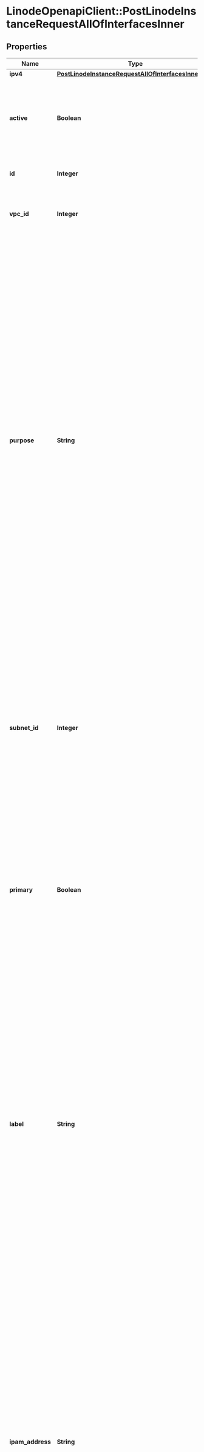 # LinodeOpenapiClient::PostLinodeInstanceRequestAllOfInterfacesInner

## Properties

| Name | Type | Description | Notes |
| ---- | ---- | ----------- | ----- |
| **ipv4** | [**PostLinodeInstanceRequestAllOfInterfacesInnerIpv4**](PostLinodeInstanceRequestAllOfInterfacesInnerIpv4.md) |  | [optional] |
| **active** | **Boolean** | Returns &#x60;true&#x60; if the Interface is in use, meaning that Compute Instance has been booted using the Configuration Profile to which the Interface belongs. Otherwise returns &#x60;false&#x60;. | [optional] |
| **id** | **Integer** | __Read-only__ The unique ID representing this Interface. | [optional][readonly] |
| **vpc_id** | **Integer** | __Read-only__ The &#x60;id&#x60; of the VPC configured for this Interface. Returns &#x60;null&#x60; for non-&#x60;vpc&#x60; type Interfaces. | [optional][readonly] |
| **purpose** | **String** | The type of Interface.  - &#x60;public&#x60;   - Only one &#x60;public&#x60; Interface per Linode can be defined.   - The Linode&#39;s default public IPv4 address is assigned to the &#x60;public&#x60; Interface.   - A Linode must have a public Interface in the first/eth0 position to be reachable via the public internet upon boot without additional system configuration. If no &#x60;public&#x60; Interface is configured, the Linode is not directly reachable via the public internet. In this case, access can only be established via [LISH](https://www.linode.com/docs/products/compute/compute-instances/guides/lish/) or other Linodes connected to the same VLAN or VPC.  - &#x60;vlan&#x60;   - Configuring a &#x60;vlan&#x60; purpose Interface attaches this Linode to the VLAN with the specified &#x60;label&#x60;.   - The Linode is configured to use the specified &#x60;ipam_address&#x60;, if any.  - &#x60;vpc&#x60;   - Configuring a &#x60;vpc&#x60; purpose Interface attaches this Linode to the existing VPC Subnet with the specified &#x60;subnet_id&#x60;.   - When the Interface is activated, the Linode is configured to use an IP address from the range in the assigned VPC Subnet. See &#x60;ipv4.vpc&#x60; for more information. |  |
| **subnet_id** | **Integer** | The &#x60;id&#x60; of the VPC Subnet for this Interface.  In requests, this value is used to assign a Linode to a VPC Subnet.  - Required for &#x60;vpc&#x60; type Interfaces. - Returns &#x60;null&#x60; for non-&#x60;vpc&#x60; type Interfaces. - Once a VPC Subnet is assigned to an Interface, it cannot be updated. - The Linode must be rebooted with the Interface&#39;s Configuration Profile to complete assignment to a VPC Subnet. | [optional] |
| **primary** | **Boolean** | The primary Interface is configured as the default route to the Linode.  Each Configuration Profile can have up to one &#x60;\&quot;primary\&quot;: true&#x60; Interface at a time.  Must be &#x60;false&#x60; for &#x60;vlan&#x60; type Interfaces.  If no Interface is configured as the primary, the first non-&#x60;vlan&#x60; type Interface in the &#x60;interfaces&#x60; array is automatically treated as the primary Interface. | [optional] |
| **label** | **String** | __Filterable__ The name of this Interface.  For &#x60;vlan&#x60; purpose Interfaces:  - Required. - Must be unique among the Linode&#39;s Interfaces (a Linode cannot be attached to the same VLAN multiple times). - Can only contain ASCII letters, numbers, and hyphens (&#x60;-&#x60;). You can&#39;t use two consecutive hyphens (&#x60;--&#x60;). - If the VLAN label is new, a VLAN is created. Up to 10 VLANs can be created in each data center region. To view your active VLANs, run the [List VLANs](https://techdocs.akamai.com/linode-api/reference/get-vlans) operation.  For &#x60;public&#x60; purpose Interfaces:  - In requests, must be an empty string (&#x60;\&quot;\&quot;&#x60;) or &#x60;null&#x60; if included. - In responses, always returns &#x60;null&#x60;.  For &#x60;vpc&#x60; purpose Interfaces:  - In requests, must be an empty string (&#x60;\&quot;\&quot;&#x60;) or &#x60;null&#x60; if included. - In responses, always returns &#x60;null&#x60;. | [optional] |
| **ipam_address** | **String** | This Network Interface&#39;s private IP address in Classless Inter-Domain Routing (CIDR) notation.  For &#x60;vlan&#x60; purpose Interfaces:  - Must be unique among the Linode&#39;s Interfaces to avoid conflicting addresses. - Should be unique among devices attached to the VLAN to avoid conflict. - The Linode is configured to use this address for the associated Interface upon reboot if Network Helper is enabled. If Network Helper is disabled, the address can be enabled with [manual static IP configuration](https://www.linode.com/docs/guides/manual-network-configuration/).  For &#x60;public&#x60; purpose Interfaces:  - In requests, must be an empty string (&#x60;\&quot;\&quot;&#x60;) or &#x60;null&#x60; if included. - In responses, always returns &#x60;null&#x60;.  For &#x60;vpc&#x60; purpose Interfaces:  - In requests, must be an empty string (&#x60;\&quot;\&quot;&#x60;) or &#x60;null&#x60; if included. - In responses, always returns &#x60;null&#x60;. | [optional] |
| **ip_ranges** | **Array&lt;String&gt;** | An array of IPv4 CIDR VPC Subnet ranges that are routed to this Interface.  - Array items are only allowed for &#x60;vpc&#x60; type Interfaces. - This must be empty for non-&#x60;vpc&#x60; type Interfaces.  For requests:  - Addresses in submitted ranges must not already be actively assigned. - Submitting values replaces any existing values. - Submitting an empty array removes any existing values. - Omitting this property results in no change to existing values. | [optional] |

## Example

```ruby
require 'linode_openapi_client'

instance = LinodeOpenapiClient::PostLinodeInstanceRequestAllOfInterfacesInner.new(
  ipv4: null,
  active: true,
  id: 101,
  vpc_id: 111,
  purpose: vlan,
  subnet_id: 101,
  primary: true,
  label: example-interface,
  ipam_address: 10.0.0.1/24,
  ip_ranges: [&quot;10.0.0.64/26&quot;,&quot;fd04:495a:691c:971c::1:0/112&quot;]
)
```

